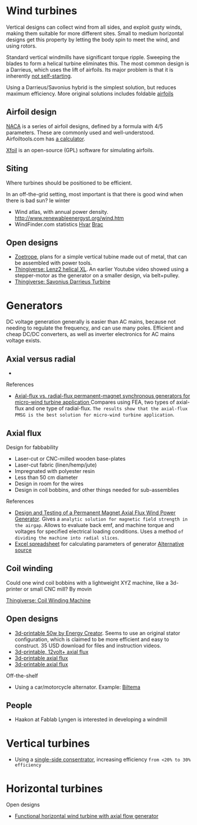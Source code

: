 
# Wind turbines

Vertical designs can collect wind from all sides, and exploit gusty winds, making them suitable for more different sites.
Small to medium horizontal designs get this property by letting the body spin to meet the wind, and using rotors.

Standard vertical windmills have significant torque ripple. Sweeping the blades to form a helical turbine eliminates this.
The most common design is a Darrieus, which uses the lift of airfoils. Its major problem is that it is inherently
[not self-starting](http://forthewind.weebly.com/the-darrieus-self-starting-problem.html).

Using a Darrieus/Savonius hybrid is the simplest solution, but reduces maximum efficiency.
More original solutions includes foldable [airfoils](http://www.webalice.it/acecere48/finalreport.pdf)

## Airfoil design

[NACA](https://en.wikipedia.org/wiki/NACA_airfoil) is a series of airfoil designs, defined by a formula with 4/5 parameters.
These are commonly used and well-understood. Airfoiltools.com has [a calculator](http://airfoiltools.com/airfoil/naca4digit).

[Xfoil](http://web.mit.edu/drela/Public/web/xfoil/) is an open-source (GPL) software for simulating airfoils.

## Siting

Where turbines should be positioned to be efficient.

In an off-the-grid setting, most important is that there is good wind when there is bad sun? Ie winter

* Wind atlas, with annual power density. http://www.renewableenergyst.org/wind.htm
* WindFinder.com statistics [Hvar](https://www.windfinder.com/windstatistics/hvar) [Brac](https://www.windfinder.com/windstatistics/brac)


## Open designs

* [Zoetrope](http://www.applied-sciences.net/library/data/zoetrope-wind-turbine.pdf),
plans for a simple vertical tubine made out of metal, that can be assembled with power tools.
* [Thingiverse: Lenz2 helical XL](http://www.thingiverse.com/thing:99132).
An earlier Youtube video showed using a stepper-motor as the generator on a smaller design, via belt+pulley.
* [Thingiverse: Savonius Darrieus Turbine](http://www.thingiverse.com/thing:1502662)

# Generators

DC voltage generation generally is easier than AC mains, because not needing to regulate the frequency, and can use many poles.
Efficient and cheap DC/DC converters, as well as inverter electronics for AC mains voltage exists.

## Axial versus radial

* 

References

* [Axial-flux vs. radial-flux permanent-magnet synchronous generators for micro-wind turbine application ](http://innowecs.utcluj.ro/art_pulicate/0764-epe2013-full-15251784.pdf)
Compares using FEA, two types of axial-flux and one type of radial-flux. `The results show that the axial-flux PMSG is the best solution for micro-wind turbine application`.

## Axial flux

Design for fabbability

* Laser-cut or CNC-milled wooden base-plates
* Laser-cut fabric (linen/hemp/jute)
* Impregnated with polyester resin
* Less than 50 cm diameter
* Design in room for the wires
* Design in coil bobbins, and other things needed for sub-assemblies

References

* [Design and Testing of a Permanent Magnet Axial Flux Wind Power Generator](http://ijme.us/cd_08/PDF/190%20ENT%20202.pdf).
Gives a `analytic solution for magnetic field strength in the airgap`. Allows to evaluate back emf, and machine torque
and voltages for specified electrical loading conditions. Uses a method `of dividing the machine into radial slices`.
* [Excel spreadsheet](http://www.nadaparasiempre.com/hobbies/wind-energy/generator/index.html) for calculating parameters of generator
[Alternative source](http://www.fieldlines.com/index.php?topic=143174.0)

## Coil winding

Could one wind coil bobbins with a lightweight XYZ machine, like a 3d-printer or small CNC mill?
By movin

[Thingiverse: Coil Winding Machine](http://www.thingiverse.com/thing:981327)


## Open designs

* [3d-printable 50w by Energy Creator](http://www.3ders.org/articles/20160305-3d-printed-pmg-generator-has-everything-you-need-to-power-a-50w-lightbulb.html).
Seems to use an original stator configuration, which is claimed to be more efficient and easy to construct.
35 USD download for files and instruction videos.
* [3d-printable, 12volt+ axial flux](http://www.thingiverse.com/thing:633603)
* [3d-printable axial flux](http://www.thingiverse.com/thing:687743)
* [3d-printable axial flux](http://www.thingiverse.com/thing:1416740)

Off-the-shelf

* Using a car/motorcycle alternator. Example: [Biltema](http://www.biltema.no/no/Bil---MC/Bilreservedeler/Elektrisk-anlegg/Dynamo/)

## People

* Haakon at Fablab Lyngen is interested in developing a windmill

# Vertical turbines

* Using a [single-side consentrator](https://youtu.be/NiHG5ahf4zQ?t=945), increasing efficiency `from <20% to 30% efficiency`

# Horizontal turbines

Open designs

* [Functional horizontal wind turbine with axial flow generator](http://www.thingiverse.com/thing:948375)

